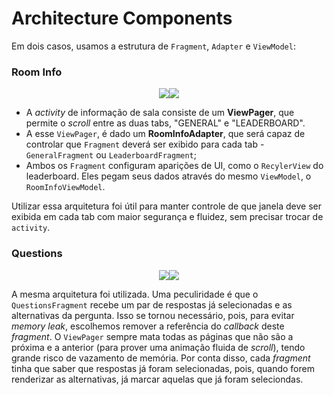 # Architecture Components

Em dois casos, usamos a estrutura de `Fragment`, `Adapter` e `ViewModel`:

### Room Info

<div style="width: 100%; display: flex; flex-direction: row; justify-content: center">
  <img src="https://i.imgur.com/UhNBW2x.png">
  <img src="https://i.imgur.com/gbvIkvM.png">
</div>

- A _activity_ de informação de sala consiste de um **ViewPager**, que permite o _scroll_ entre as duas tabs, "GENERAL" e "LEADERBOARD".
- A esse `ViewPager`, é dado um **RoomInfoAdapter**, que será capaz de controlar que `Fragment` deverá ser exibido para cada tab - `GeneralFragment` ou `LeaderboardFragment`;
- Ambos os `Fragment` configuram aparições de UI, como o `RecylerView` do leaderboard. Eles pegam seus dados através do mesmo `ViewModel`, o `RoomInfoViewModel`.

Utilizar essa arquitetura foi útil para manter controle de que janela deve ser exibida em cada tab com maior segurança e fluidez, sem precisar trocar de `activity`.

### Questions

<div style="width: 100%; display: flex; flex-direction: row; justify-content: center">
  <img src="https://i.imgur.com/MXcfSQw.png">
  <img src="https://i.imgur.com/qXKt6kJ.png">
</div>

A mesma arquitetura foi utilizada. Uma peculiridade é que o `QuestionsFragment` recebe um par de respostas já selecionadas e as alternativas da pergunta. Isso se tornou necessário, pois, para evitar _memory leak_, escolhemos remover a referência do _callback_ deste _fragment_. O `ViewPager` sempre mata todas as páginas que não são a próxima e a anterior (para prover uma animação fluida de _scroll_), tendo grande risco de vazamento de memória. Por conta disso, cada _fragment_ tinha que saber que respostas já foram selecionadas, pois, quando forem renderizar as alternativas, já marcar aquelas que já foram seleciondas.

